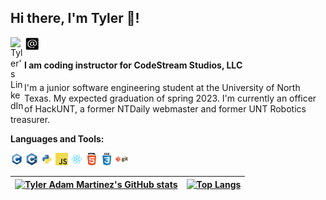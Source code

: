 

## Hi there, I'm Tyler 👋!
<!-- banner -->
<a href="https://www.linkedin.com/in/tyleradammartinez/">
  <img align="left" alt="Tyler's LinkedIn" width="22px" src="https://raw.githubusercontent.com/peterthehan/peterthehan/master/assets/linkedin.svg" />
</a>
<a href="mailto:tyleradammartinez@outlook.com">
  <img align="left" alt="Tyler's Email" width="25px" src="https://raw.githubusercontent.com/TylerAdamMartinez/TylerAdamMartinez/main/email-icon.svg"/>
</a>
<br>

#### I am coding instructor for CodeStream Studios, LLC
I'm a junior software engineering student at the University of North Texas. My expected graduation of spring 2023. I'm currently an officer of HackUNT, a former NTDaily webmaster and former UNT Robotics treasurer.

**Languages and Tools:**  

<code><img height="20" src="https://raw.githubusercontent.com/github/explore/80688e429a7d4ef2fca1e82350fe8e3517d3494d/topics/c/c.png"></code>
<code><img height="20" src="https://raw.githubusercontent.com/github/explore/80688e429a7d4ef2fca1e82350fe8e3517d3494d/topics/cpp/cpp.png"></code>
<code><img height="20" src="https://raw.githubusercontent.com/github/explore/80688e429a7d4ef2fca1e82350fe8e3517d3494d/topics/python/python.png"></code>
<code><img height="20" src="https://raw.githubusercontent.com/github/explore/80688e429a7d4ef2fca1e82350fe8e3517d3494d/topics/javascript/javascript.png"></code>
<code><img height="20" src="https://raw.githubusercontent.com/github/explore/80688e429a7d4ef2fca1e82350fe8e3517d3494d/topics/react/react.png"></code>
<code><img height="20" src="https://raw.githubusercontent.com/github/explore/80688e429a7d4ef2fca1e82350fe8e3517d3494d/topics/html/html.png"></code>
<code><img height="20" src="https://raw.githubusercontent.com/github/explore/80688e429a7d4ef2fca1e82350fe8e3517d3494d/topics/css/css.png"></code>
<code><img height="20" src="https://raw.githubusercontent.com/github/explore/80688e429a7d4ef2fca1e82350fe8e3517d3494d/topics/git/git.png"></code>


| [![Tyler Adam Martinez's GitHub stats](https://github-readme-stats.vercel.app/api?username=tyleradammartinez&theme=gotham)](https://github.com/tyleradammartinez/github-readme-stats) | [![Top Langs](https://github-readme-stats.vercel.app/api/top-langs/?username=tyleradammartinez&theme=gotham)](https://github.com/anuraghazra/github-readme-stats) |
|-----|----|
